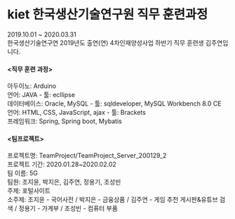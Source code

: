 # kiet 한국생산기술연구원 직무 훈련과정
2019.10.01 ~ 2020.03.31 <br>
한국생산기술연구연 2019년도 출연(연) 4차인재양성사업 하반기 직무 훈련생 김주연입니다.<br>

<h4> <직무 훈련 과정> </h4> 
아두이노: Arduino <br>
언어: JAVA - 툴: ecllipse <br>
데이터베이스: Oracle, MySQL - 툴: sqldeveloper, MySQL Workbench 8.0 CE <br>
언어: HTML, CSS, JavaScript, ajax - 툴: Brackets <br>
프레임워크: Spring, Spring boot, Mybatis <br>

<h4> <팀프로젝트> </h4>
프로젝트명: TeamProject/TeamProject_Server_200129_2 <br>
프로젝트 기간: 2020.01.28~2020.02.02  <br>
팀 이름: 5G  <br>
팀원: 조지윤, 박지은, 김주연, 정용기, 조성빈  <br>
주제: 포털사이트  <br>
소주제: 조지윤 - 국어사전 / 박지은 - 금융상품 / 김주연 - 게임 추천 게시판&유튜브 검색 / 정용기 - 가계부 / 조성빈 - 컴퓨터 부품  <br>  

